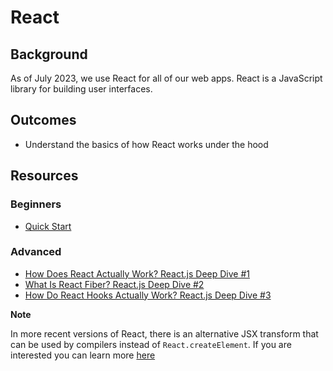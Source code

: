 # React

## Background
As of July 2023, we use React for all of our web apps. React is a JavaScript library for building user interfaces.

## Outcomes
- Understand the basics of how React works under the hood 

## Resources

### Beginners

- [Quick Start](https://react.dev/learn)

### Advanced

- [How Does React Actually Work? React.js Deep Dive #1](https://www.youtube.com/watch?v=7YhdqIR2Yzo)
- [What Is React Fiber? React.js Deep Dive #2](https://www.youtube.com/watch?v=0ympFIwQFJw)
- [How Do React Hooks Actually Work? React.js Deep Dive #3](https://www.youtube.com/watch?v=1VVfMVQabx0)

**Note**

In more recent versions of React, there is an alternative JSX transform that can be used by compilers instead of `React.createElement`. If you are interested you can learn more [here](https://legacy.reactjs.org/blog/2020/09/22/introducing-the-new-jsx-transform.html)